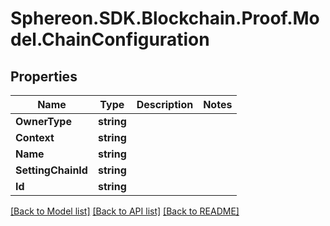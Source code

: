 # Sphereon.SDK.Blockchain.Proof.Model.ChainConfiguration
## Properties

Name | Type | Description | Notes
------------ | ------------- | ------------- | -------------
**OwnerType** | **string** |  | 
**Context** | **string** |  | 
**Name** | **string** |  | 
**SettingChainId** | **string** |  | 
**Id** | **string** |  | 

[[Back to Model list]](../README.md#documentation-for-models) [[Back to API list]](../README.md#documentation-for-api-endpoints) [[Back to README]](../README.md)

